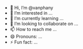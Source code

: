 - 👋 Hi, I’m @vanphany
- 👀 I’m interested in ...
- 🌱 I’m currently learning ...
- 💞️ I’m looking to collaborate on ...
- 📫 How to reach me ...
- 😄 Pronouns: ...
- ⚡ Fun fact: ...

<!---
vanphany/vanphany is a ✨ special ✨ repository because its `README.md` (this file) appears on your GitHub profile.
You can click the Preview link to take a look at your changes.
--->
